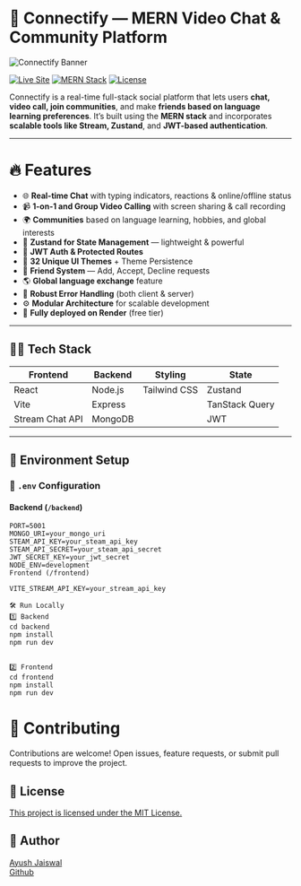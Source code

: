# 🚀 Connectify — MERN Video Chat & Community Platform

![Connectify Banner](https://i.ytimg.com/vi/ZuwigEmwsTM/hq720.jpg?sqp=-oaymwEhCK4FEIIDSFryq4qpAxMIARUAAAAAGAElAADIQj0AgKJD&rs=AOn4CLCYo-ZhDjOjesS_zE0cLAuTA-GO1g$0)

[![Live Site](https://img.shields.io/badge/🌐%20LIVE%20SITE-Connectify-blueviolet?style=for-the-badge)](https://connectify-chat-video-calls.onrender.com)
[![MERN Stack](https://img.shields.io/badge/Built%20with-MERN-3eaf7c?style=for-the-badge&logo=react)](https://connectify-chat-video-calls.onrender.com)
[![License](https://img.shields.io/badge/license-MIT-green?style=for-the-badge)](https://github.com/AyushhhJaiswal/Connectify-chat-video-calls/blob/main/LICENSE)

Connectify is a real-time full-stack social platform that lets users **chat, video call, join communities**, and make **friends based on language learning preferences**. It’s built using the **MERN stack** and incorporates **scalable tools like Stream, Zustand**, and **JWT-based authentication**.

---

# 🔥 Features

- 🌐 **Real-time Chat** with typing indicators, reactions & online/offline status
- 📹 **1-on-1 and Group Video Calling** with screen sharing & call recording
- 🌍 **Communities** based on language learning, hobbies, and global interests
- 🧠 **Zustand for State Management** — lightweight & powerful
- 🔐 **JWT Auth & Protected Routes**
- 🎨 **32 Unique UI Themes** + Theme Persistence
- 📁 **Friend System** — Add, Accept, Decline requests
- 🌎 **Global language exchange** feature
- 🧪 **Robust Error Handling** (both client & server)
- ⚙️ **Modular Architecture** for scalable development
- 🚀 **Fully deployed on Render** (free tier)

---

## 🧑‍💻 Tech Stack

| Frontend | Backend | Styling | State |
|----------|---------|---------|-------|
| React    | Node.js | Tailwind CSS | Zustand |
| Vite     | Express |           | TanStack Query |
| Stream Chat API | MongoDB |    | JWT |

---

## 🔧 Environment Setup

### 🔐 `.env` Configuration

#### Backend (`/backend`)
```env
PORT=5001
MONGO_URI=your_mongo_uri
STEAM_API_KEY=your_steam_api_key
STEAM_API_SECRET=your_steam_api_secret
JWT_SECRET_KEY=your_jwt_secret
NODE_ENV=development
Frontend (/frontend)

VITE_STREAM_API_KEY=your_stream_api_key

🛠️ Run Locally
1️⃣ Backend
cd backend
npm install
npm run dev


2️⃣ Frontend
cd frontend
npm install
npm run dev

```
# 🤝 Contributing

Contributions are welcome! Open issues, feature requests, or submit pull requests to improve the project.

## 📄 License
<a href="https://github.com/AyushhhJaiswal/Connectify-chat-video-calls/blob/main/LICENSE">This project is licensed under the MIT License.</a>

## 🧠 Author
<a href="https://github.com/AyushhhJaiswal">Ayush Jaiswal
<br>
Github
</a>
